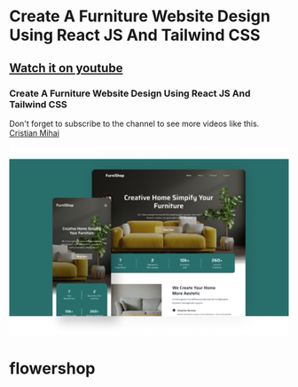 # Create A Furniture Website Design Using React JS And Tailwind CSS
## [Watch it on youtube](https://youtu.be/5d6ZMzBegCU)
### Create A Furniture Website Design Using React JS And Tailwind CSS
Don't forget to subscribe to the channel to see more videos like this. [Cristian Mihai](https://www.youtube.com/channel/UC5dPmW7ZTsLyIqd-M4cs8EA)

![](preview.png)
# flowershop
